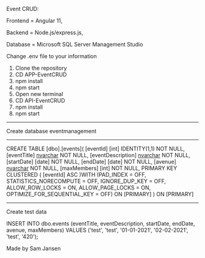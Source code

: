 Event CRUD:

Frontend = Angular 11,

Backend = Node.js/express.js,

Database = Microsoft SQL Server Management Studio

Change .env file to your information

1. Clone the repository
2. CD APP-EventCRUD
3. npm install
4. npm start
5. Open new terminal
6. CD API-EventCRUD
7. npm install
8. npm start

--------------------------------------------------------

Create database eventmanagement

-------------------------------------------------------
CREATE TABLE [dbo].[events](
	[eventId] [int] IDENTITY(1,1) NOT NULL,
	[eventTitle] [nvarchar](100) NOT NULL,
	[eventDescription] [nvarchar](1500) NOT NULL,
	[startDate] [date] NOT NULL,
	[endDate] [date] NOT NULL,
	[avenue] [nvarchar](200) NOT NULL,
	[maxMembers] [int] NOT NULL,
PRIMARY KEY CLUSTERED 
(
	[eventId] ASC
)WITH (PAD_INDEX = OFF, STATISTICS_NORECOMPUTE = OFF, IGNORE_DUP_KEY = OFF, ALLOW_ROW_LOCKS = ON, ALLOW_PAGE_LOCKS = ON, OPTIMIZE_FOR_SEQUENTIAL_KEY = OFF) ON [PRIMARY]
) ON [PRIMARY]

------------------------------------------------------

Create test data

INSERT INTO dbo.events 
(eventTitle, eventDescription, startDate, endDate, avenue, maxMembers)
VALUES ('test', 'test', '01-01-2021', '02-02-2021', 'test', '420');

Made by Sam Jansen
